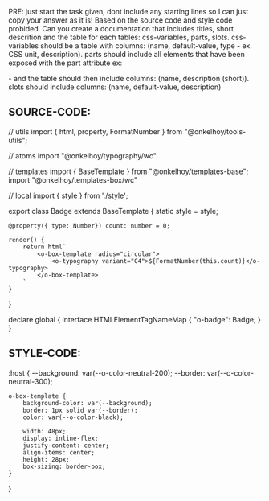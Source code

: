 PRE: just start the task given, dont include any starting lines so I can just copy your answer as it is!
 Based on the source code and style code probided. Can you create a documentation that includes titles, short descrition and the table for each tables: css-variables, parts, slots.
css-variables should be a table with columns: (name, default-value, type - ex. CSS unit, description).
parts should include all elements that have been exposed with the part attribute ex: <p part='foo'> - and the table should then include columns: (name, description (short)).
slots should include columns: (name, default-value, description)

## SOURCE-CODE:
// utils 
import { html, property, FormatNumber } from "@onkelhoy/tools-utils";

// atoms
import "@onkelhoy/typography/wc"

// templates
import { BaseTemplate } from "@onkelhoy/templates-base";
import "@onkelhoy/templates-box/wc"

// local 
import { style } from './style';

export class Badge extends BaseTemplate {
    static style = style;

    @property({ type: Number}) count: number = 0;

    render() {
        return html`
            <o-box-template radius="circular">
                <o-typography variant="C4">${FormatNumber(this.count)}</o-typography>
            </o-box-template>
        `
    }
}


declare global {
    interface HTMLElementTagNameMap {
        "o-badge": Badge;
    }
}
## STYLE-CODE:
:host {
    --background: var(--o-color-neutral-200);
    --border: var(--o-color-neutral-300);

    o-box-template {
        background-color: var(--background);
        border: 1px solid var(--border);
        color: var(--o-color-black);
    
        width: 48px;
        display: inline-flex;
        justify-content: center;
        align-items: center;
        height: 28px;
        box-sizing: border-box;
    }
}
